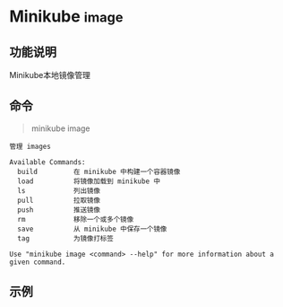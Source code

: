 # Minikube <small>image</small>

## 功能说明

Minikube本地镜像管理

## 命令

> minikube image

``` 
管理 images

Available Commands:
  build         在 minikube 中构建一个容器镜像
  load          将镜像加载到 minikube 中
  ls            列出镜像
  pull          拉取镜像
  push          推送镜像
  rm            移除一个或多个镜像
  save          从 minikube 中保存一个镜像
  tag           为镜像打标签

Use "minikube image <command> --help" for more information about a given command.
```

## 示例

